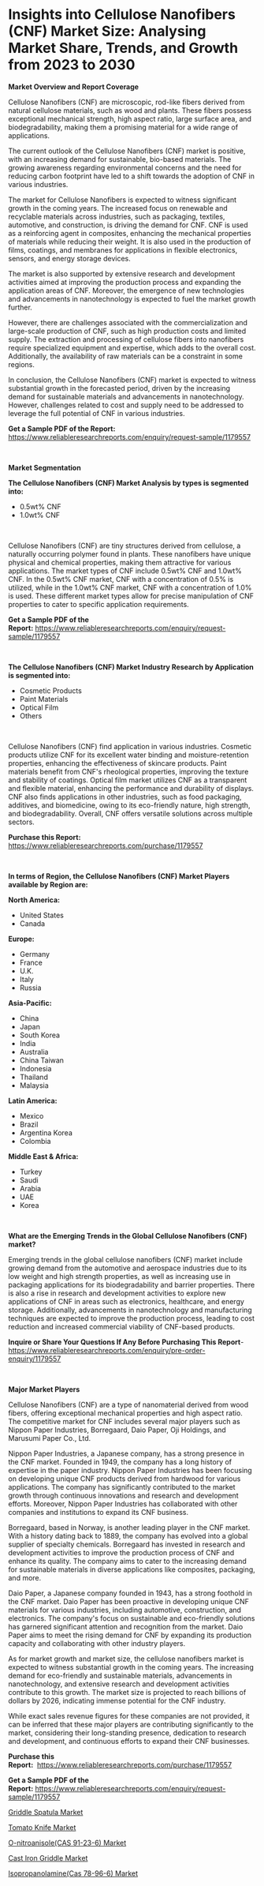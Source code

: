 <p><h1>Insights into Cellulose Nanofibers (CNF) Market Size: Analysing Market Share, Trends, and Growth from 2023 to 2030</h1></p><p><strong>Market Overview and Report Coverage</strong></p>
<p><p>Cellulose Nanofibers (CNF) are microscopic, rod-like fibers derived from natural cellulose materials, such as wood and plants. These fibers possess exceptional mechanical strength, high aspect ratio, large surface area, and biodegradability, making them a promising material for a wide range of applications.</p><p>The current outlook of the Cellulose Nanofibers (CNF) market is positive, with an increasing demand for sustainable, bio-based materials. The growing awareness regarding environmental concerns and the need for reducing carbon footprint have led to a shift towards the adoption of CNF in various industries.</p><p>The market for Cellulose Nanofibers is expected to witness significant growth in the coming years. The increased focus on renewable and recyclable materials across industries, such as packaging, textiles, automotive, and construction, is driving the demand for CNF. CNF is used as a reinforcing agent in composites, enhancing the mechanical properties of materials while reducing their weight. It is also used in the production of films, coatings, and membranes for applications in flexible electronics, sensors, and energy storage devices.</p><p>The market is also supported by extensive research and development activities aimed at improving the production process and expanding the application areas of CNF. Moreover, the emergence of new technologies and advancements in nanotechnology is expected to fuel the market growth further.</p><p>However, there are challenges associated with the commercialization and large-scale production of CNF, such as high production costs and limited supply. The extraction and processing of cellulose fibers into nanofibers require specialized equipment and expertise, which adds to the overall cost. Additionally, the availability of raw materials can be a constraint in some regions.</p><p>In conclusion, the Cellulose Nanofibers (CNF) market is expected to witness substantial growth in the forecasted period, driven by the increasing demand for sustainable materials and advancements in nanotechnology. However, challenges related to cost and supply need to be addressed to leverage the full potential of CNF in various industries.</p></p>
<p><strong>Get a Sample PDF of the Report:</strong> <a href="https://www.reliableresearchreports.com/enquiry/request-sample/1179557">https://www.reliableresearchreports.com/enquiry/request-sample/1179557</a></p>
<p>&nbsp;</p>
<p><strong>Market Segmentation</strong></p>
<p><strong>The Cellulose Nanofibers (CNF) Market Analysis by types is segmented into:</strong></p>
<p><ul><li>0.5wt% CNF</li><li>1.0wt% CNF</li></ul></p>
<p>&nbsp;</p>
<p><p>Cellulose Nanofibers (CNF) are tiny structures derived from cellulose, a naturally occurring polymer found in plants. These nanofibers have unique physical and chemical properties, making them attractive for various applications. The market types of CNF include 0.5wt% CNF and 1.0wt% CNF. In the 0.5wt% CNF market, CNF with a concentration of 0.5% is utilized, while in the 1.0wt% CNF market, CNF with a concentration of 1.0% is used. These different market types allow for precise manipulation of CNF properties to cater to specific application requirements.</p></p>
<p><strong>Get a Sample PDF of the Report:</strong>&nbsp;<a href="https://www.reliableresearchreports.com/enquiry/request-sample/1179557">https://www.reliableresearchreports.com/enquiry/request-sample/1179557</a></p>
<p>&nbsp;</p>
<p><strong>The Cellulose Nanofibers (CNF) Market Industry Research by Application is segmented into:</strong></p>
<p><ul><li>Cosmetic Products</li><li>Paint Materials</li><li>Optical Film</li><li>Others</li></ul></p>
<p>&nbsp;</p>
<p><p>Cellulose Nanofibers (CNF) find application in various industries. Cosmetic products utilize CNF for its excellent water binding and moisture-retention properties, enhancing the effectiveness of skincare products. Paint materials benefit from CNF's rheological properties, improving the texture and stability of coatings. Optical film market utilizes CNF as a transparent and flexible material, enhancing the performance and durability of displays. CNF also finds applications in other industries, such as food packaging, additives, and biomedicine, owing to its eco-friendly nature, high strength, and biodegradability. Overall, CNF offers versatile solutions across multiple sectors.</p></p>
<p><strong>Purchase this Report:</strong>&nbsp; <a href="https://www.reliableresearchreports.com/purchase/1179557">https://www.reliableresearchreports.com/purchase/1179557</a></p>
<p>&nbsp;</p>
<p><strong>In terms of Region, the Cellulose Nanofibers (CNF) Market Players available by Region are:</strong></p>
<p>
    <p> <strong> North America: </strong>
        <ul>
            <li>United States</li>
            <li>Canada</li>
        </ul>
        </p> 
    <p> <strong> Europe: </strong>
        <ul>
            <li>Germany</li>
            <li>France</li>
            <li>U.K.</li>
            <li>Italy</li>
            <li>Russia</li>
        </ul>
        </p> 
    <p> <strong> Asia-Pacific: </strong>
        <ul>
            <li>China</li>
            <li>Japan</li>
            <li>South Korea</li>
            <li>India</li>
            <li>Australia</li>
            <li>China Taiwan</li>
            <li>Indonesia</li>
            <li>Thailand</li>
            <li>Malaysia</li>
        </ul>
        </p> 
    <p> <strong> Latin America: </strong>
        <ul>
            <li>Mexico</li>
            <li>Brazil</li>
            <li>Argentina Korea</li>
            <li>Colombia</li>
        </ul>
        </p> 
    <p> <strong> Middle East & Africa: </strong>
        <ul>
            <li>Turkey</li>
            <li>Saudi</li>
            <li>Arabia</li>
            <li>UAE</li>
            <li>Korea</li>
        </ul>
    </p>
    </p>
<p>&nbsp;</p>
<p><strong>What are the Emerging Trends in the Global Cellulose Nanofibers (CNF) market?</strong></p>
<p><p>Emerging trends in the global cellulose nanofibers (CNF) market include growing demand from the automotive and aerospace industries due to its low weight and high strength properties, as well as increasing use in packaging applications for its biodegradability and barrier properties. There is also a rise in research and development activities to explore new applications of CNF in areas such as electronics, healthcare, and energy storage. Additionally, advancements in nanotechnology and manufacturing techniques are expected to improve the production process, leading to cost reduction and increased commercial viability of CNF-based products.</p></p>
<p><strong>Inquire or Share Your Questions If Any Before Purchasing This Report</strong>- <a href="https://www.reliableresearchreports.com/enquiry/pre-order-enquiry/1179557">https://www.reliableresearchreports.com/enquiry/pre-order-enquiry/1179557</a></p>
<p>&nbsp;</p>
<p><strong>Major Market Players</strong></p>
<p><p>Cellulose Nanofibers (CNF) are a type of nanomaterial derived from wood fibers, offering exceptional mechanical properties and high aspect ratio. The competitive market for CNF includes several major players such as Nippon Paper Industries, Borregaard, Daio Paper, Oji Holdings, and Marusumi Paper Co., Ltd.</p><p>Nippon Paper Industries, a Japanese company, has a strong presence in the CNF market. Founded in 1949, the company has a long history of expertise in the paper industry. Nippon Paper Industries has been focusing on developing unique CNF products derived from hardwood for various applications. The company has significantly contributed to the market growth through continuous innovations and research and development efforts. Moreover, Nippon Paper Industries has collaborated with other companies and institutions to expand its CNF business.</p><p>Borregaard, based in Norway, is another leading player in the CNF market. With a history dating back to 1889, the company has evolved into a global supplier of specialty chemicals. Borregaard has invested in research and development activities to improve the production process of CNF and enhance its quality. The company aims to cater to the increasing demand for sustainable materials in diverse applications like composites, packaging, and more.</p><p>Daio Paper, a Japanese company founded in 1943, has a strong foothold in the CNF market. Daio Paper has been proactive in developing unique CNF materials for various industries, including automotive, construction, and electronics. The company's focus on sustainable and eco-friendly solutions has garnered significant attention and recognition from the market. Daio Paper aims to meet the rising demand for CNF by expanding its production capacity and collaborating with other industry players.</p><p>As for market growth and market size, the cellulose nanofibers market is expected to witness substantial growth in the coming years. The increasing demand for eco-friendly and sustainable materials, advancements in nanotechnology, and extensive research and development activities contribute to this growth. The market size is projected to reach billions of dollars by 2026, indicating immense potential for the CNF industry.</p><p>While exact sales revenue figures for these companies are not provided, it can be inferred that these major players are contributing significantly to the market, considering their long-standing presence, dedication to research and development, and continuous efforts to expand their CNF businesses.</p></p>
<p><strong>Purchase this Report:</strong>&nbsp;&nbsp;<a href="https://www.reliableresearchreports.com/purchase/1179557">https://www.reliableresearchreports.com/purchase/1179557</a></p>
<p></p>
<p><strong>Get a Sample PDF of the Report:</strong>&nbsp;<a href="https://www.reliableresearchreports.com/enquiry/request-sample/1179557">https://www.reliableresearchreports.com/enquiry/request-sample/1179557</a></p>
<p><p><a href="https://www.linkedin.com/pulse/griddle-spatula-market-size-share-global-analysis-report-5ayze/">Griddle Spatula Market</a></p><p><a href="https://www.linkedin.com/pulse/tomato-knife-market-challenges-opportunities-growth-drivers-bt7ae/">Tomato Knife Market</a></p><p><a href="https://github.com/ChiragRP21/Market-Research-Report-List-2/blob/main/o-nitroanisolecas-91-23-6-market.md">O-nitroanisole(CAS 91-23-6) Market</a></p><p><a href="https://www.linkedin.com/pulse/cast-iron-griddle-market-research-report-unlocks-analysis-dzmoe/">Cast Iron Griddle Market</a></p><p><a href="https://github.com/ChiragRp1/Market-Research-Report-List-2/blob/main/isopropanolaminecas-78-96-6-market.md">Isopropanolamine(Cas 78-96-6) Market</a></p></p>